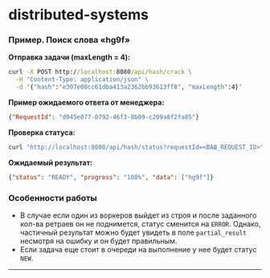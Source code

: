 # distributed-systems

### Пример. Поиск слова «hg9f»

**Отправка задачи (maxLength = 4):**

```cmd
curl -X POST http://localhost:8080/api/hash/crack \
  -H "Content-Type: application/json" \
  -d '{"hash":"e307e08cc61dba413a2362bb93613ff8", "maxLength":4}'
```

**Пример ожидаемого ответа от менеджера:**

```json
{"RequestId": "d945e077-0792-46f3-8b09-c209a8f2fa85"}
```

**Проверка статуса:**

```cmd
curl "http://localhost:8080/api/hash/status?requestId=<ВАШ_REQUEST_ID>"
```

**Ожидаемый результат:**

```json
{"status": "READY", "progress": "100%", "data": ["hg9f"]}
```

### Особенности работы

- В случае если один из воркеров выйдет из строя и после заданного кол-ва ретраев он не поднимется, статус сменится на `ERROR`. Однако, частичный результат можно будет увидеть в поле `partial_result` несмотря на ошибку и он будет правильным.
- Если задача еще стоит в очереди на выполнение у нее будет статус `NEW`.

---
